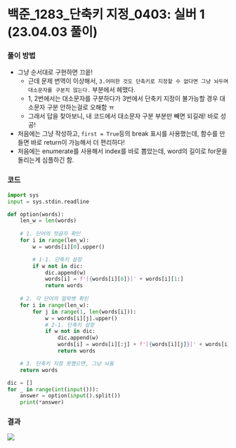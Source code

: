 # 백준_1283_단축키 지정_0403: 실버 1 (23.04.03 풀이)
### 풀이 방법
- 그냥 순서대로 구현하면 끄읕!
    - 근데 문제 번역이 이상해서, `3.어떠한 것도 단축키로 지정할 수 없다면 그냥 놔두며 대소문자를 구분치 않는다.` 부분에서 헤맸다.
    - 1, 2번에서는 대소문자를 구분하다가 3번에서 단축키 지정이 불가능할 경우 대소문자 구분 안하는걸로 오해함 ㅠ
    - 그래서 답을 찾아보니, 내 코드에서 대소문자 구분 부분만 빼면 되길래! 바로 성공!
- 처음에는 그냥 작성하고, `first = True`등의 break 표시를 사용했는데, 함수를 만들면 바로 return이 가능해서 더 편리하다!
- 처음에는 enumerate를 사용해서 index를 바로 뽑았는데, word의 길이로 for문을 돌리는게 심플하긴 함.

### 코드
```python
import sys
input = sys.stdin.readline

def option(words):
    len_w = len(words)
    
    # 1. 단어의 첫글자 확인
    for i in range(len_w):
        w = words[i][0].upper()

        # 1-1. 단축키 설정
        if w not in dic:
            dic.append(w)
            words[i] = f'[{words[i][0]}]' + words[i][1:]
            return words
        
    # 2. 각 단어의 알파벳 확인
    for i in range(len_w):
        for j in range(1, len(words[i])):
            w = words[i][j].upper()
            # 2-1. 단축키 설정
            if w not in dic:
                dic.append(w)
                words[i] = words[i][:j] + f'[{words[i][j]}]' + words[i][j+1:]
                return words

    # 3. 단축키 지정 못했으면, 그냥 놔둠
    return words

dic = []
for _ in range(int(input())):
    answer = option(input().split())
    print(*answer)
```
### 결과
![](https://velog.velcdn.com/images/juyeonma9/post/34e915b0-0624-4f88-9029-4778599a9e76/image.png)
